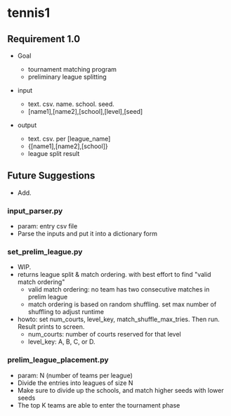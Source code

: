 # tennis1


## Requirement 1.0

- Goal
  - tournament matching program
  - preliminary league splitting

- input
  - text. csv. name. school. seed.
  - [name1],[name2],[school],[level],[seed]
  
- output
  - text. csv. per [league_name]
  - {[name1],[name2],[school]}
  - league split result
  
## Future Suggestions

- Add.


### input_parser.py
- param: entry csv file
- Parse the inputs and put it into a dictionary form

### set_prelim_league.py
- WIP.
- returns league split & match ordering. with best effort to find "valid match ordering"
  - valid match ordering: no team has two consecutive matches in prelim league
  - match ordering is based on random shuffling. set max number of shuffling to adjust runtime
- howto: set num_courts, level_key, match_shuffle_max_tries. Then run. Result prints to screen.
  - num_courts: number of courts reserved for that level
  - level_key: A, B, C, or D.
  


### prelim_league_placement.py
- param: N (number of teams per league)
- Divide the entries into leagues of size N
- Make sure to divide up the schools, and match higher seeds with lower seeds
- The top K teams are able to enter the tournament phase
